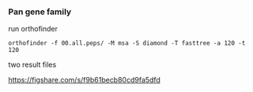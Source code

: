 ### Pan gene family


run orthofinder
```
orthofinder -f 00.all.peps/ -M msa -S diamond -T fasttree -a 120 -t 120
```

two result files

https://figshare.com/s/f9b61becb80cd9fa5dfd


